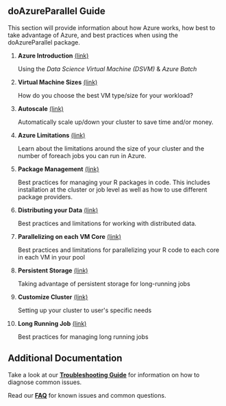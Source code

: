 ## doAzureParallel Guide 
This section will provide information about how Azure works, how best to take advantage of Azure, and best practices when using the doAzureParallel package.

1. **Azure Introduction** [(link)](./00-azure-introduction.md)

   Using the *Data Science Virtual Machine (DSVM)* & *Azure Batch* 

2. **Virtual Machine Sizes** [(link)](./10-vm-sizes.md)

   How do you choose the best VM type/size for your workload?

3. **Autoscale** [(link)](./11-autoscale.md)

   Automatically scale up/down your cluster to save time and/or money.

4. **Azure Limitations** [(link)](./12-quota-limitations.md)

   Learn about the limitations around the size of your cluster and the number of foreach jobs you can run in Azure.
   
4. **Package Management** [(link)](./20-package-management.md)

   Best practices for managing your R packages in code. This includes installation at the cluster or job level as well as how to use different package providers.
   
5. **Distributing your Data** [(link)](./21-distributing-data.md)

   Best practices and limitations for working with distributed data.
   
6. **Parallelizing on each VM Core** [(link)](./22-parallelizing-cores.md)

   Best practices and limitations for parallelizing your R code to each core in each VM in your pool 

7. **Persistent Storage** [(link)](./23-persistent-storage.md)

   Taking advantage of persistent storage for long-running jobs

8. **Customize Cluster** [(link)](./30-customize-cluster.md)

   Setting up your cluster to user's specific needs

9. **Long Running Job** [(link)](./31-long-running-job.md)

   Best practices for managing long running jobs

## Additional Documentation
Take a look at our [**Troubleshooting Guide**](./40-troubleshooting.md) for information on how to diagnose common issues.

Read our [**FAQ**](./42-faq.md) for known issues and common questions.
